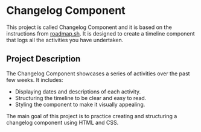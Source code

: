 # Changelog Component

This project is called Changelog Component and it is based on the instructions from [roadmap.sh](https://roadmap.sh/projects/changelog-component). It is designed to create a timeline component that logs all the activities you have undertaken.

## Project Description

The Changelog Component showcases a series of activities over the past few weeks. It includes:

- Displaying dates and descriptions of each activity.
- Structuring the timeline to be clear and easy to read.
- Styling the component to make it visually appealing.

The main goal of this project is to practice creating and structuring a changelog component using HTML and CSS.


